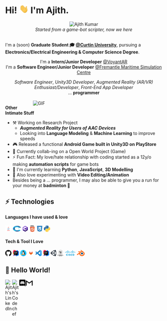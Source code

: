 <h1> Hi! <img src="https://raw.githubusercontent.com/ABSphreak/ABSphreak/master/gifs/Hi.gif" width="30px"> I'm Ajith. </h1>

<div align="center">
<img src="https://github.com/raghavk16/raghavk16/blob/master/octo.gif" alt="Ajith Kumar" width="150" height="150" />
</div>

<div align="center">
<i>Started from a game-bot scripter, now we here</i>
</div>
<br />

I'm a (soon) **Graduate Student :mortar_board: [@Curtin University](https://www.curtin.edu.au/)**, pursuing a **Electronics/Electrical Engineering & Computer Science Degree**. <br />

<div align="center">
  
  I'm a <b>Intern/Junior Developer</b> [@VoyantAR](https://www.voyantar.com/) <br />
  I'm a <b>Software Engineer/Junior Developer</b> [@Fremantle Maritime Simulation Centre](https://www.linkedin.com/company/fremantle-maritime-simulation-centre/?originalSubdomain=au)
</div>

<div align="center">
  <i>Software Engineer</i>, <i>Unity3D Developer</i>, <i>Augmented Reality (AR/VR) Enthusiast/Developer</i>, <i>Front-End App Developer</i> <br />
  ... <b>programmer</b>
</div>
<br />

  <img align="right" alt="GIF" src="https://media1.tenor.com/images/1c6140897565e34a4e98f618e220dc0d/tenor.gif?itemid=9358372" width="415px" />

**Other Intimate Stuff**
- ⚒ Working on Research Project 
  - ***Augmented Reality for Users of AAC Devices***
  - Looking into **Language Modeling** & **Machine Learning** to improve speeds
- 🎮 Released a functional **Android Game built in Unity3D on PlayStore**
- 🔨 Currently collab-ing on a Open World Project (Game)
- ⚡ Fun Fact: My love/hate relationship with coding started as a 12y/o making **automation scripts** for game bots
- 🌱 I'm currently learning **Python**, **JavaScript**, **3D Modelling**
- 🧪 Also love experimenting with **Video Editing/Animation**
- Besides being a ... programmer, I may also be able to give you a run for your money at **badminton 🏸**

## ⚡ Technologies
#### Languages I have used & love

<code><img height="20" src="https://github.com/AJ-K97/AJ-K97/blob/master/icons/tech/java.png"></code>
<code><img height="20" width="27" src="https://github.com/AJ-K97/AJ-K97/blob/master/icons/tech/c.png"></code>
<code><img height="20" src="https://github.com/AJ-K97/AJ-K97/blob/master/icons/tech/c%23.png"></code>
<code><img height="20" src="https://github.com/AJ-K97/AJ-K97/blob/master/icons/tech/html.png"></code>
<code><img height="20" src="https://github.com/AJ-K97/AJ-K97/blob/master/icons/tech/css.png"></code>
<code><img height="20" src="https://github.com/AJ-K97/AJ-K97/blob/master/icons/tech/python.png"></code>

#### Tech & Tool I Love
<img height="20" src="https://github.com/AJ-K97/AJ-K97/blob/master/icons/tech/tools/github.png">
<img height="20" src="https://github.com/AJ-K97/AJ-K97/blob/master/icons/tech/tools/intellij.png">
<img height="20" src="https://github.com/AJ-K97/AJ-K97/blob/master/icons/tech/tools/linux.jpg">
<img height="20" src="https://github.com/AJ-K97/AJ-K97/blob/master/icons/tech/tools/gitlab.jpg">
<img height="20" src="https://github.com/AJ-K97/AJ-K97/blob/master/icons/tech/tools/vscode.png">
<img height="20" src="https://github.com/AJ-K97/AJ-K97/blob/master/icons/tech/tools/intellij.png">
<img height="20" src="https://github.com/AJ-K97/AJ-K97/blob/master/icons/tech/tools/unity.png">
<img height="20" src="https://github.com/AJ-K97/AJ-K97/blob/master/icons/tech/tools/unrealengine.png">
<img height="20" src="https://github.com/AJ-K97/AJ-K97/blob/master/icons/tech/tools/cisco.png">
<img height="20" src="https://github.com/AJ-K97/AJ-K97/blob/master/icons/tech/tools/blender.png">

## :speech_balloon: Hello World!

<a href="https://www.linkedin.com/in/ajith97/">
  <img align="left" alt="Ajith's LinkedIn" width="22px" src="https://cdn.jsdelivr.net/npm/simple-icons@v3/icons/linkedin.svg" />
</a> 

<a href="https://www.codechef.com/users/aj_k97">
  <img align="left" alt="Ajith's Codechef" width="22px" src="https://cdn.jsdelivr.net/npm/simple-icons@v3/icons/codechef.svg" />
</a>

<a href="https://discord.gg/N5uGyEs">
  <img align="left" alt="Curtin Game Dev" width="22px" src="https://raw.githubusercontent.com/AJ-K97/AJ-K97/master/icons/discord.svg" />
</a>

<a href="mailto:ssajithisg@gmail.com">
  <img align="left" alt="Ajith's GMail" width="22px" src="https://raw.githubusercontent.com/AJ-K97/AJ-K97/master/icons/gmail.svg" />
</a>


